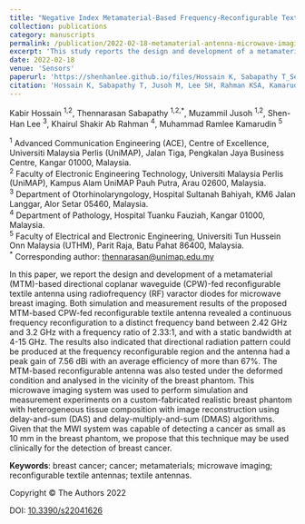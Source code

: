 ```yaml
---
title: "Negative Index Metamaterial-Based Frequency-Reconfigurable Textile CPW Antenna for Microwave Imaging of Breast Cancer"
collection: publications
category: manuscripts
permalink: /publication/2022-02-18-metamaterial-antenna-microwave-imaging-breast-cancer
excerpt: 'This study reports the design and development of a metamaterial-based reconfigurable textile antenna for microwave breast imaging. This microwave imaging system was capable of detecting a tumour as small as 10 mm in a breast phantom and we propose that it may be used clinically for detection of breast cancer.'
date: 2022-02-18
venue: 'Sensors'
paperurl: 'https://shenhanlee.github.io/files/Hossain K, Sabapathy T_Sensors_2022.pdf'
citation: 'Hossain K, Sabapathy T, Jusoh M, Lee SH, Rahman KSA, Kamarudin MR. (2015). &quot;Negative Index Metamaterial-Based Frequency-Reconfigurable Textile CPW Antenna for Microwave Imaging of Breast Cancer.&quot; <i>Sensors</i>. 22(4)1626.'
---
```


Kabir Hossain <sup>1,2</sup>, Thennarasan Sabapathy <sup>1,2,*</sup>, Muzammil Jusoh <sup>1,2</sup>, Shen-Han Lee <sup>3</sup>, Khairul Shakir Ab Rahman <sup>4</sup>, Muhammad Ramlee Kamarudin <sup>5</sup>  

<sup>1</sup> Advanced Communication Engineering (ACE), Centre of Excellence, Universiti Malaysia Perlis (UniMAP), Jalan Tiga, Pengkalan Jaya Business Centre, Kangar 01000, Malaysia.  
<sup>2</sup> Faculty of Electronic Engineering Technology, Universiti Malaysia Perlis (UniMAP), Kampus Alam UniMAP Pauh Putra, Arau 02600, Malaysia.  
<sup>3</sup> Department of Otorhinolaryngology, Hospital Sultanah Bahiyah, KM6 Jalan Langgar, Alor Setar 05460, Malaysia.  
<sup>4</sup> Department of Pathology, Hospital Tuanku Fauziah, Kangar 01000, Malaysia.  
<sup>5</sup> Faculty of Electrical and Electronic Engineering, Universiti Tun Hussein Onn Malaysia (UTHM), Parit Raja, Batu Pahat 86400, Malaysia.  
<sup>*</sup> Corresponding author: [thennarasan@unimap.edu.my](mailto:thennarasan@unimap.edu.my)  

In this paper, we report the design and development of a metamaterial (MTM)-based directional coplanar waveguide (CPW)-fed reconfigurable textile antenna using radiofrequency (RF) varactor diodes for microwave breast imaging. Both simulation and measurement results of the proposed MTM-based CPW-fed reconfigurable textile antenna revealed a continuous frequency reconfiguration to a distinct frequency band between 2.42 GHz and 3.2 GHz with a frequency ratio of 2.33:1, and with a static bandwidth at 4-15 GHz. The results also indicated that directional radiation pattern could be produced at the frequency reconfigurable region and the antenna had a peak gain of 7.56 dBi with an average efficiency of more than 67%. The MTM-based reconfigurable antenna was also tested under the deformed condition and analysed in the vicinity of the breast phantom. This microwave imaging system was used to perform simulation and measurement experiments on a custom-fabricated realistic breast phantom with heterogeneous tissue composition with image reconstruction using delay-and-sum (DAS) and delay-multiply-and-sum (DMAS) algorithms. Given that the MWI system was capable of detecting a cancer as small as 10 mm in the breast phantom, we propose that this technique may be used clinically for the detection of breast cancer.  

<b>Keywords</b>: breast cancer; cancer; metamaterials; microwave imaging; reconfigurable textile antennas; textile antennas.

Copyright © The Authors 2022  

DOI: [10.3390/s22041626](https://doi.org/10.3390/s22041626)  
